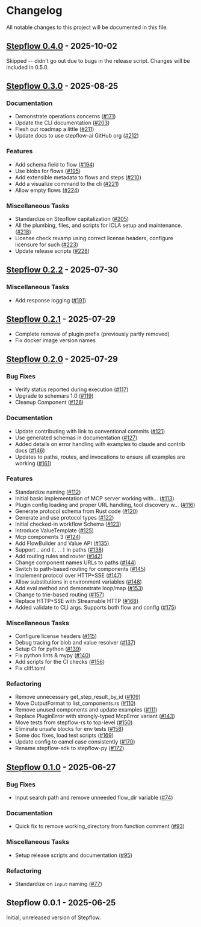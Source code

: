 # Changelog

All notable changes to this project will be documented in this file.

## <a id="0.4.0"></a> [Stepflow 0.4.0](https://github.com/stepflow-ai/stepflow/releases/tag/stepflow-rs-0.4.0) - 2025-10-02

Skipped -- didn't go out due to bugs in the release script.
Changes will be included in 0.5.0.

## <a id="0.3.0"></a> [Stepflow 0.3.0](https://github.com/stepflow-ai/stepflow/releases/tag/stepflow-rs-0.3.0) - 2025-08-25
### Documentation

- Demonstrate operations concerns ([#171](https://github.com/stepflow-ai/stepflow/pull/171))
- Update the CLI documentation ([#203](https://github.com/stepflow-ai/stepflow/pull/203))
- Flesh out roadmap a little ([#211](https://github.com/stepflow-ai/stepflow/pull/211))
- Update docs to use stepflow-ai GitHub org ([#212](https://github.com/stepflow-ai/stepflow/pull/212))

### Features

- Add schema field to flow ([#194](https://github.com/stepflow-ai/stepflow/pull/194))
- Use blobs for flows ([#195](https://github.com/stepflow-ai/stepflow/pull/195))
- Add extensible metadata to flows and steps ([#210](https://github.com/stepflow-ai/stepflow/pull/210))
- Add a visualize command to the cli ([#221](https://github.com/stepflow-ai/stepflow/pull/221))
- Allow empty flows ([#224](https://github.com/stepflow-ai/stepflow/pull/224))

### Miscellaneous Tasks

- Standardize on Stepflow capitalization ([#205](https://github.com/stepflow-ai/stepflow/pull/205))
- All the plumbing, files, and scripts for ICLA setup and maintenance. ([#218](https://github.com/stepflow-ai/stepflow/pull/218))
- License check revamp using correct license headers, configure licensure for such ([#223](https://github.com/stepflow-ai/stepflow/pull/223))
- Update release scripts ([#228](https://github.com/stepflow-ai/stepflow/pull/228))

## <a id="0.2.2"></a> [Stepflow 0.2.2](https://github.com/stepflow-ai/stepflow/releases/tag/stepflow-rs-0.2.2) - 2025-07-30
### Miscellaneous Tasks

- Add response logging ([#191](https://github.com/stepflow-ai/stepflow/pull/191))

## <a id="0.2.1"></a> [Stepflow 0.2.1](https://github.com/stepflow-ai/stepflow/releases/tag/stepflow-rs-0.2.1) - 2025-07-29

- Complete removal of plugin prefix (previously partly removed)
- Fix docker image version names

## <a id="0.2.0"></a> [Stepflow 0.2.0](https://github.com/stepflow-ai/stepflow/releases/tag/stepflow-rs-0.2.0) - 2025-07-29
### Bug Fixes

- Verify status reported during execution ([#117](https://github.com/stepflow-ai/stepflow/pull/117))
- Upgrade to schemars 1.0 ([#119](https://github.com/stepflow-ai/stepflow/pull/119))
- Cleanup Component ([#126](https://github.com/stepflow-ai/stepflow/pull/126))

### Documentation

- Update contributing with link to conventional commits ([#121](https://github.com/stepflow-ai/stepflow/pull/121))
- Use generated schemas in documentation ([#127](https://github.com/stepflow-ai/stepflow/pull/127))
- Added details on error handling with examples to claude and contrib docs ([#146](https://github.com/stepflow-ai/stepflow/pull/146))
- Updates to paths, routes, and invocations to ensure all examples are working ([#161](https://github.com/stepflow-ai/stepflow/pull/161))

### Features

- Standardize naming ([#112](https://github.com/stepflow-ai/stepflow/pull/112))
- Initial basic implementation of MCP server working with… ([#113](https://github.com/stepflow-ai/stepflow/pull/113))
- Plugin config loading and proper URL handling, tool discovery w… ([#116](https://github.com/stepflow-ai/stepflow/pull/116))
- Generate protocol schema from Rust code ([#120](https://github.com/stepflow-ai/stepflow/pull/120))
- Generate and use protocol types ([#122](https://github.com/stepflow-ai/stepflow/pull/122))
- Initial checked-in workflow Schema ([#123](https://github.com/stepflow-ai/stepflow/pull/123))
- Introduce ValueTemplate ([#125](https://github.com/stepflow-ai/stepflow/pull/125))
- Mcp components 3 ([#124](https://github.com/stepflow-ai/stepflow/pull/124))
- Add FlowBuilder and Value API ([#135](https://github.com/stepflow-ai/stepflow/pull/135))
- Support `.` and `[...]` in paths ([#138](https://github.com/stepflow-ai/stepflow/pull/138))
- Add routing rules and router ([#142](https://github.com/stepflow-ai/stepflow/pull/142))
- Change component names URLs to paths ([#144](https://github.com/stepflow-ai/stepflow/pull/144))
- Switch to path-based routing for components ([#145](https://github.com/stepflow-ai/stepflow/pull/145))
- Implement protocol over HTTP+SSE ([#147](https://github.com/stepflow-ai/stepflow/pull/147))
- Allow substitutions in environment variables ([#148](https://github.com/stepflow-ai/stepflow/pull/148))
- Add eval method and demonstrate loop/map ([#153](https://github.com/stepflow-ai/stepflow/pull/153))
- Change to trie-based routing ([#157](https://github.com/stepflow-ai/stepflow/pull/157))
- Replace HTTP+SSE with Streamable HTTP ([#168](https://github.com/stepflow-ai/stepflow/pull/168))
- Added validate to CLI args. Supports both flow and config ([#175](https://github.com/stepflow-ai/stepflow/pull/175))

### Miscellaneous Tasks

- Configure license headers ([#115](https://github.com/stepflow-ai/stepflow/pull/115))
- Debug tracing for blob and value resolver ([#137](https://github.com/stepflow-ai/stepflow/pull/137))
- Setup CI for python ([#139](https://github.com/stepflow-ai/stepflow/pull/139))
- Fix python lints & mypy ([#140](https://github.com/stepflow-ai/stepflow/pull/140))
- Add scripts for the CI checks ([#156](https://github.com/stepflow-ai/stepflow/pull/156))
- Fix cliff.toml

### Refactoring

- Remove unnecessary get_step_result_by_id ([#109](https://github.com/stepflow-ai/stepflow/pull/109))
- Move OutputFormat to list_components.rs ([#110](https://github.com/stepflow-ai/stepflow/pull/110))
- Remove unused components and update examples ([#111](https://github.com/stepflow-ai/stepflow/pull/111))
- Replace PluginError with strongly-typed McpError variant ([#143](https://github.com/stepflow-ai/stepflow/pull/143))
- Move tests from stepflow-rs to top-level ([#150](https://github.com/stepflow-ai/stepflow/pull/150))
- Eliminate unsafe blocks for env tests ([#158](https://github.com/stepflow-ai/stepflow/pull/158))
- Some doc fixes, load test scripts ([#169](https://github.com/stepflow-ai/stepflow/pull/169))
- Update config to camel case consistently ([#170](https://github.com/stepflow-ai/stepflow/pull/170))
- Rename stepflow-sdk to stepflow-py ([#172](https://github.com/stepflow-ai/stepflow/pull/172))

## <a id="0.1.0"></a> [Stepflow 0.1.0](https://github.com/stepflow-ai/stepflow/releases/tag/stepflow-rs-0.1.0) - 2025-06-27
### Bug Fixes

- Input search path and remove unneeded flow_dir variable ([#74](https://github.com/stepflow-ai/stepflow/pull/74))

### Documentation

- Quick fix to remove working_directory from function comment ([#93](https://github.com/stepflow-ai/stepflow/pull/93))

### Miscellaneous Tasks

- Setup release scripts and documentation ([#95](https://github.com/stepflow-ai/stepflow/pull/95))

### Refactoring

- Standardize on `input` naming ([#77](https://github.com/stepflow-ai/stepflow/pull/77))

## <a id="0.0.1"></a> Stepflow 0.0.1 - 2025-06-25
Initial, unreleased version of Stepflow.
